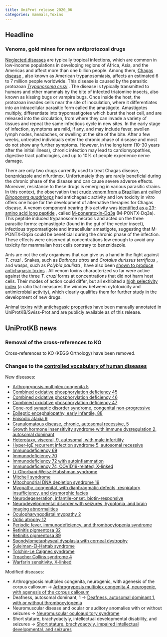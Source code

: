 ```yaml
---
title: UniProt release 2020_06
categories: mammals,Toxins
---
```


## Headline

### Venoms, gold mines for new antiprotozoal drugs

[Neglected diseases](https://www.who.int/neglected%5Fdiseases/diseases/en/) are typically tropical infections, which are common in low-income populations in developing regions of Africa, Asia, and the Americas and affect more than one billion people. Among them, [Chagas disease](https://www.who.int/news/item/14-04-2020-world-chagas-disease-day-bringing-a-forgotten-disease-to-the-fore-of-global-attention) , also known as American trypanosomiasis, affects an estimated 6 to 7 million people worldwide. This disease is caused by the parasitic protozoan [*Trypanosoma cruzi*](https://en.wikipedia.org/wiki/Trypanosoma%5Fcruzi) . The disease is typically transmitted to humans and other mammals by the bite of infected triatomine insects, also known as kissing bugs or vampire bugs. Once inside the host, the protozoan invades cells near the site of inoculation, where it differentiates into an intracellular parasitic form called the amastigote. Amastigotes multiply, differentiate into trypomastigotes which burst the host cell, and are released into the circulation, from where they can invade a variety of tissues and repeat the same infectious cycle in new sites. In the early stage of infection, symptoms are mild, if any, and may include fever, swollen lymph nodes, headaches, or swelling at the site of the bite. After a few weeks, untreated individuals enter the chronic phase of disease and most do not show any further symptoms. However, in the long term (10-30 years after the initial illness), chronic infection may lead to cardiomyopathies, digestive tract pathologies, and up to 10% of people experience nerve damage.

There are only two drugs currently used to treat Chagas disease, benznidazole and nifurtimox. Unfortunately they are rarely beneficial during the chronic phase of the disease and can cause severe adverse effects. Moreover, resistance to these drugs is emerging in various parasitic strains. In this context, the observation that [crude venom from a Brazilian ant](https://pubmed.ncbi.nlm.nih.gov/27530664/) called [*Dinoponera quadriceps*](https://www.uniprot.org/taxonomy/609295) had antichagasic activity and low toxicity in vitro offers one hope for the development of alternative therapies for Chagas disease. A venom component bearing this activity was [identified as a 23-amino acid long peptide](https://pubmed.ncbi.nlm.nih.gov/28976889) , called [M-poneratoxin-Dq3a](http://www.uniprot.org/uniprot/P0DSK0) (M-PONTX-Dq3a). This peptide induced trypanosome necrosis and acted on the three parasitic forms: epimastigote (found in the gut of the vector insect), infectious trypomastigote and intracellular amastigote, suggesting that M-PONTX-Dq3a could be beneficial during the chronic phase of the infection. These effects were observed at concentrations low enough to avoid any toxicity for mammalian host cells contrary to benznidazole.

Ants are not the only organisms that can give us a hand in the fight against *T. cruzi* . Snakes, such as *Bothrops atrox* and *Crotalus durissus terrificus* , and wasps, such as *Polybia paulista* , have also been [shown to produce antichagasic toxins](https://pubmed.ncbi.nlm.nih.gov/29208061,32360153,28246023) . All venom toxins characterized so far were active against the three *T. cruzi* forms at concentrations that did not harm host cells. Their modes of action could differ, but all exhibited a [high selectivity index](https://pubmed.ncbi.nlm.nih.gov/17080030/) (a ratio that measures the window between cytotoxicity and antimicrobial activity), which clearly qualifies them for further study in the development of new drugs.

[Animal toxins with antichagasic properties](http://www.uniprot.org/uniprot/?query=id:U5KJC9+OR+id:U5KJM4+OR+id:P0C1R0+OR+id:P0DSK0) have been manually annotated in UniProtKB/Swiss-Prot and are publicly available as of this release.

## UniProtKB news

### Removal of the cross-references to KO

Cross-references to KO (KEGG Orthology) have been removed.

### Changes to the [controlled vocabulary of human diseases](http://www.uniprot.org/docs/humdisease)

New diseases:

-   [Arthrogryposis multiplex congenita 5](http://www.uniprot.org/diseases/DI-05874)
-   [Combined oxidative phosphorylation deficiency 45](http://www.uniprot.org/diseases/DI-05877)
-   [Combined oxidative phosphorylation deficiency 46](http://www.uniprot.org/diseases/DI-05878)
-   [Combined oxidative phosphorylation deficiency 47](http://www.uniprot.org/diseases/DI-05882)
-   [Cone-rod synaptic disorder syndrome, congenital non-progressive](http://www.uniprot.org/diseases/DI-05888)
-   [Epileptic encephalopathy, early infantile, 88](http://www.uniprot.org/diseases/DI-05883)
-   [Episodic ataxia 9](http://www.uniprot.org/diseases/DI-05869)
-   [Granulomatous disease, chronic, autosomal recessive, 5](http://www.uniprot.org/diseases/DI-05870)
-   [Growth hormone insensitivity syndrome with immune dysregulation 2, autosomal dominant](http://www.uniprot.org/diseases/DI-05897)
-   [Heterotaxy, visceral, 9, autosomal, with male infertility](http://www.uniprot.org/diseases/DI-05875)
-   [Hyper-IgE recurrent infection syndrome 5, autosomal recessive](http://www.uniprot.org/diseases/DI-05873)
-   [Immunodeficiency 69](http://www.uniprot.org/diseases/DI-05886)
-   [Immunodeficiency 70](http://www.uniprot.org/diseases/DI-05887)
-   [Immunodeficiency 72 with autoinflammation](http://www.uniprot.org/diseases/DI-05896)
-   [Immunodeficiency 74, COVID19-related, X-linked](http://www.uniprot.org/diseases/DI-05889)
-   [Li-Ghorbani-Weisz-Hubshman syndrome](http://www.uniprot.org/diseases/DI-05894)
-   [Mitchell syndrome](http://www.uniprot.org/diseases/DI-05884)
-   [Mitochondrial DNA depletion syndrome 19](http://www.uniprot.org/diseases/DI-05891)
-   [Myopathy, congenital, with diaphragmatic defects, respiratory insufficiency, and dysmorphic facies](http://www.uniprot.org/diseases/DI-05895)
-   [Neurodegeneration, infantile-onset, biotin-responsive](http://www.uniprot.org/diseases/DI-05892)
-   [Neurodevelopmental disorder with seizures, hypotonia, and brain imaging abnormalities](http://www.uniprot.org/diseases/DI-05868)
-   [Oculopharyngodistal myopathy 2](http://www.uniprot.org/diseases/DI-05872)
-   [Optic atrophy 12](http://www.uniprot.org/diseases/DI-05893)
-   [Periodic fever, immunodeficiency, and thrombocytopenia syndrome](http://www.uniprot.org/diseases/DI-05881)
-   [Retinitis pigmentosa 32](http://www.uniprot.org/diseases/DI-05880)
-   [Retinitis pigmentosa 89](http://www.uniprot.org/diseases/DI-05879)
-   [Spondylometaphyseal dysplasia with corneal dystrophy](http://www.uniprot.org/diseases/DI-05885)
-   [Suleiman-El-Hattab syndrome](http://www.uniprot.org/diseases/DI-05876)
-   [Tolchin-Le Caignec syndrome](http://www.uniprot.org/diseases/DI-05890)
-   [Treacher Collins syndrome 4](http://www.uniprot.org/diseases/DI-05871)
-   [Warfarin sensitivity, X-linked](http://www.uniprot.org/diseases/DI-05867)

Modified diseases:

-   Arthrogryposis multiplex congenita, neurogenic, with agenesis of the corpus callosum -&gt; [Arthrogryposis multiplex congenita 4, neurogenic, with agenesis of the corpus callosum](http://www.uniprot.org/diseases/DI-05753)
-   Deafness, autosomal dominant, 1 -&gt; [Deafness, autosomal dominant 1, with or without thrombocytopenia](http://www.uniprot.org/diseases/DI-00831)
-   Neuromuscular disease and ocular or auditory anomalies with or without seizures -&gt; [Neuromuscular oculoauditory syndrome](http://www.uniprot.org/diseases/DI-05734)
-   Short stature, brachydactyly, intellectual developmental disability, and seizures -&gt; [Short stature, brachydactyly, impaired intellectual developmental, and seizures](http://www.uniprot.org/diseases/DI-04865)
